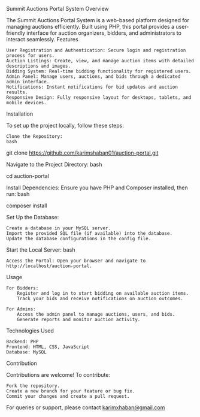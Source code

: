 Summit Auctions Portal System
Overview

The Summit Auctions Portal System is a web-based platform designed for managing auctions efficiently. Built using PHP, this portal provides a user-friendly interface for auction organizers, bidders, and administrators to interact seamlessly.
Features

    User Registration and Authentication: Secure login and registration process for users.
    Auction Listings: Create, view, and manage auction items with detailed descriptions and images.
    Bidding System: Real-time bidding functionality for registered users.
    Admin Panel: Manage users, auctions, and bids through a dedicated admin interface.
    Notifications: Instant notifications for bid updates and auction results.
    Responsive Design: Fully responsive layout for desktops, tablets, and mobile devices.

Installation

To set up the project locally, follow these steps:

    Clone the Repository:
    bash

git clone https://github.com/karimshaban01/auction-portal.git

Navigate to the Project Directory:
bash

cd auction-portal

Install Dependencies: Ensure you have PHP and Composer installed, then run:
bash

composer install

Set Up the Database:

    Create a database in your MySQL server.
    Import the provided SQL file (if available) into the database.
    Update the database configurations in the config file.

Start the Local Server:
bash

    Access the Portal: Open your browser and navigate to http://localhost/auction-portal.

Usage

    For Bidders:
        Register and log in to start bidding on available auction items.
        Track your bids and receive notifications on auction outcomes.

    For Admins:
        Access the admin panel to manage auctions, users, and bids.
        Generate reports and monitor auction activity.

Technologies Used

    Backend: PHP
    Frontend: HTML, CSS, JavaScript
    Database: MySQL
    
Contribution

Contributions are welcome! To contribute:

    Fork the repository.
    Create a new branch for your feature or bug fix.
    Commit your changes and create a pull request.
    
For queries or support, please contact karimxhaban@gmail.com
